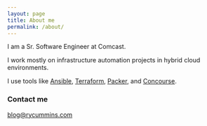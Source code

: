 ```yaml
---
layout: page
title: About me
permalink: /about/
---
```


I am a Sr. Software Engineer at Comcast.

I work mostly on infrastructure automation projects in hybrid cloud environments.

I use tools like [Ansible](https://docs.ansible.com), [Terraform](https://www.terraform.io/docs/index.html), [Packer](https://www.packer.io/docs), and [Concourse](https://concourse-ci.org/docs.html).

### Contact me

[blog@rycummins.com](mailto:blog@rycummins.com)
